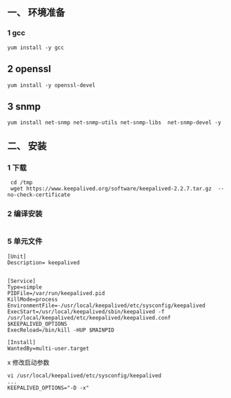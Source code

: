 ## 一、 环境准备

### 1 gcc

```
yum install -y gcc
```

## 2 openssl

```
yum install -y openssl-devel
```

## 3 snmp

```
yum install net-snmp net-snmp-utils net-snmp-libs  net-snmp-devel -y
```



## 二、 安装

### 1 下载

```
 cd /tmp
 wget https://www.keepalived.org/software/keepalived-2.2.7.tar.gz  --no-check-certificate
```

### 2 编译安装

```

```



### 5 单元文件

```
[Unit]
Description= keepalived


[Service]
Type=simple
PIDFile=/var/run/keepalived.pid
KillMode=process
EnvironmentFile=-/usr/local/keepalived/etc/sysconfig/keepalived
ExecStart=/usr/local/keepalived/sbin/keepalived -f /usr/local/keepalived/etc/keepalived/keepalived.conf $KEEPALIVED_OPTIONS
ExecReload=/bin/kill -HUP $MAINPID

[Install]
WantedBy=multi-user.target
```



x 修改启动参数

```
vi /usr/local/keepalived/etc/sysconfig/keepalived
...
KEEPALIVED_OPTIONS="-D -x"
```

